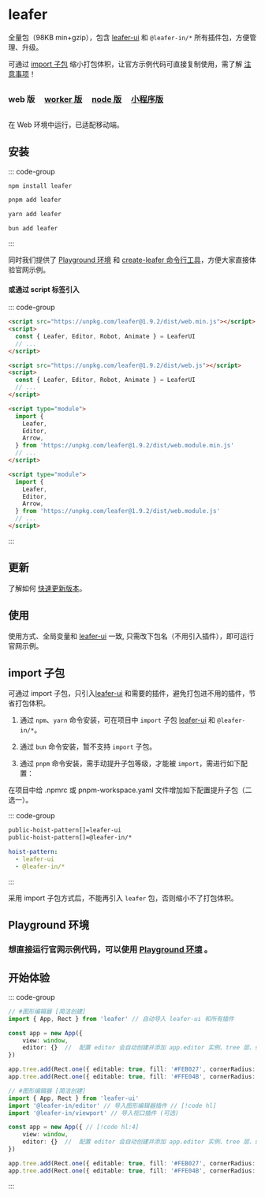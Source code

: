 <script setup>
import Case from '/component/Case.vue'
</script>

# leafer

全量包（98KB min+gzip），包含 [leafer-ui](/guide/install/ui/start.md) 和 `@leafer-in/*` 所有插件包，方便管理、升级。

可通过 [import 子包](/guide/install/leafer/start.md#import-子包) 缩小打包体积，让官方示例代码可直接复制使用，需了解 [注意事项](#import-子包)！

##

### web 版 &nbsp; &nbsp; [worker 版](/guide/install/leafer/worker/start.md) &nbsp; &nbsp; [node 版](/guide/install/leafer/node/start.md) &nbsp; &nbsp; [小程序版](/guide/install/leafer/miniapp/start.md)

##

在 Web 环境中运行，已适配移动端。

## 安装

::: code-group

```sh [npm]
npm install leafer
```

```sh [pnpm]
pnpm add leafer
```

```sh [yarn]
yarn add leafer
```

```sh [bun]
bun add leafer
```

:::

同时我们提供了 [Playground 环境](/guide/runtime.md) 和 [create-leafer 命令行工具](/create/leafer.md)，方便大家直接体验官网示例。

#### 或通过 script 标签引入

::: code-group

```html [web.min]
<script src="https://unpkg.com/leafer@1.9.2/dist/web.min.js"></script>
<script>
  const { Leafer, Editor, Robot, Animate } = LeaferUI
  // ...
</script>
```

```html [web]
<script src="https://unpkg.com/leafer@1.9.2/dist/web.js"></script>
<script>
  const { Leafer, Editor, Robot, Animate } = LeaferUI
  // ...
</script>
```

```html [module.min]
<script type="module">
  import {
    Leafer,
    Editor,
    Arrow,
  } from 'https://unpkg.com/leafer@1.9.2/dist/web.module.min.js'
  // ...
</script>
```

```html [module]
<script type="module">
  import {
    Leafer,
    Editor,
    Arrow,
  } from 'https://unpkg.com/leafer@1.9.2/dist/web.module.js'
  // ...
</script>
```

<!-- https://unpkg.com 无法访问时，可替换为 https://cdn.jsdelivr.net/npm -->

:::

## 更新

了解如何 [快速更新版本](/guide/update.md)。

## 使用

使用方式、全局变量和 [leafer-ui](/guide/install/ui/start.md) 一致, 只需改下包名（不用引入插件），即可运行官网示例。

## import 子包

可通过 import 子包，只引入[leafer-ui](/guide/install/ui/start.md) 和需要的插件，避免打包进不用的插件，节省打包体积。

1. 通过 `npm`、`yarn` 命令安装，可在项目中 `import` 子包 [leafer-ui](/guide/install/ui/start.md) 和 `@leafer-in/*`。

2. 通过 `bun` 命令安装，暂不支持 `import` 子包。

3. 通过 `pnpm` 命令安装，需手动提升子包等级，才能被 `import`，需进行如下配置：

在项目中给 .npmrc 或 pnpm-workspace.yaml 文件增加如下配置提升子包（二选一）。

::: code-group

```sh [.npmrc]
public-hoist-pattern[]=leafer-ui
public-hoist-pattern[]=@leafer-in/*
```

```yaml [pnpm-workspace.yaml]
hoist-pattern:
  - leafer-ui
  - @leafer-in/*
```

:::

采用 import 子包方式后，不能再引入 `leafer` 包，否则缩小不了打包体积。

## Playground 环境

### 想直接运行官网示例代码，可以使用 [Playground 环境](/guide/runtime.md) 。

## 开始体验

<case name="Editor" index=2 count=2 x=20></case>

::: code-group

```ts
// #图形编辑器 [简洁创建]
import { App, Rect } from 'leafer' // 自动导入 leafer-ui 和所有插件

const app = new App({
    view: window,
    editor: {}  //  配置 editor 会自动创建并添加 app.editor 实例、tree 层、sky 层
})

app.tree.add(Rect.one({ editable: true, fill: '#FEB027', cornerRadius: [20, 0, 0, 20] }, 100, 100))
app.tree.add(Rect.one({ editable: true, fill: '#FFE04B', cornerRadius: [0, 20, 20, 0] }, 300, 100))
```

```ts
// #图形编辑器 [简洁创建]
import { App, Rect } from 'leafer-ui'
import '@leafer-in/editor' // 导入图形编辑器插件 // [!code hl] 
import '@leafer-in/viewport' // 导入视口插件 (可选)

const app = new App({ // [!code hl:4]
    view: window,
    editor: {}  //  配置 editor 会自动创建并添加 app.editor 实例、tree 层、sky 层
})

app.tree.add(Rect.one({ editable: true, fill: '#FEB027', cornerRadius: [20, 0, 0, 20] }, 100, 100))
app.tree.add(Rect.one({ editable: true, fill: '#FFE04B', cornerRadius: [0, 20, 20, 0] }, 300, 100))
```

:::
